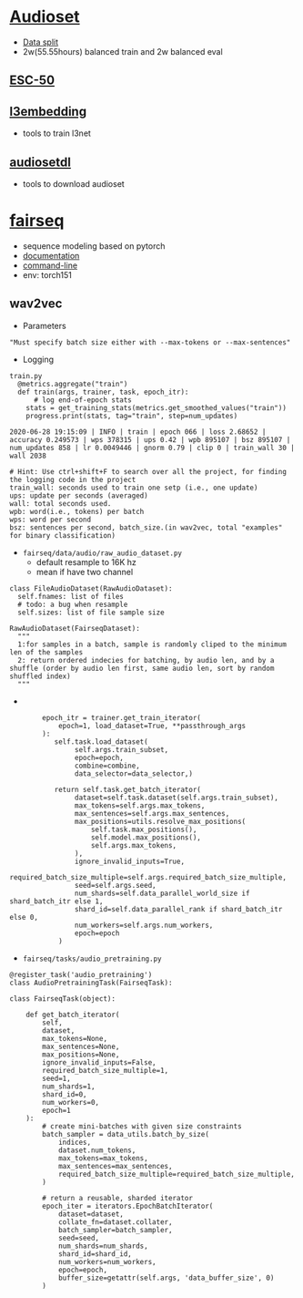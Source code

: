 # [Audioset](https://research.google.com/audioset/index.html)
* [Data split](https://research.google.com/audioset/download.html)
* 2w(55.55hours) balanced train and 2w balanced eval

## [ESC-50](https://github.com/karolpiczak/ESC-50)
## [l3embedding](https://github.com/marl/l3embedding)
* tools to train l3net

## [audiosetdl](https://github.com/marl/audiosetdl)
* tools to download audioset

# [fairseq](https://github.com/pytorch/fairseq)
* sequence modeling based on pytorch
* [documentation](https://fairseq.readthedocs.io/en/latest/)
* [command-line](https://fairseq.readthedocs.io/en/latest/command_line_tools.html)
* env: torch151
## wav2vec
* Parameters
```
"Must specify batch size either with --max-tokens or --max-sentences"
```
* Logging
```
train.py
  @metrics.aggregate("train")
  def train(args, trainer, task, epoch_itr):
      # log end-of-epoch stats
    stats = get_training_stats(metrics.get_smoothed_values("train"))
    progress.print(stats, tag="train", step=num_updates)

2020-06-28 19:15:09 | INFO | train | epoch 066 | loss 2.68652 | accuracy 0.249573 | wps 378315 | ups 0.42 | wpb 895107 | bsz 895107 | num_updates 858 | lr 0.0049446 | gnorm 0.79 | clip 0 | train_wall 30 | wall 2038
```
```
# Hint: Use ctrl+shift+F to search over all the project, for finding the logging code in the project
train_wall: seconds used to train one setp (i.e., one update)
ups: update per seconds (averaged)
wall: total seconds used.
wpb: word(i.e., tokens) per batch
wps: word per second
bsz: sentences per second, batch_size.(in wav2vec, total "examples" for binary classification)
```

* `fairseq/data/audio/raw_audio_dataset.py`
  * default resample to 16K hz
  * mean if have two channel
```
class FileAudioDataset(RawAudioDataset):
  self.fnames: list of files
  # todo: a bug when resample
  self.sizes: list of file sample size
  
RawAudioDataset(FairseqDataset):
  """
  1:for samples in a batch, sample is randomly cliped to the minimum len of the samples
  2: return ordered indecies for batching, by audio len, and by a shuffle (order by audio len first, same audio len, sort by random shuffled index)
  """
```
* 
```
        epoch_itr = trainer.get_train_iterator(
            epoch=1, load_dataset=True, **passthrough_args
        ):
           self.task.load_dataset( 
                self.args.train_subset,
                epoch=epoch,
                combine=combine,
                data_selector=data_selector,)
                
           return self.task.get_batch_iterator(
                dataset=self.task.dataset(self.args.train_subset),
                max_tokens=self.args.max_tokens,
                max_sentences=self.args.max_sentences,
                max_positions=utils.resolve_max_positions(
                    self.task.max_positions(),
                    self.model.max_positions(),
                    self.args.max_tokens,
                ),
                ignore_invalid_inputs=True,
                required_batch_size_multiple=self.args.required_batch_size_multiple,
                seed=self.args.seed,
                num_shards=self.data_parallel_world_size if shard_batch_itr else 1,
                shard_id=self.data_parallel_rank if shard_batch_itr else 0,
                num_workers=self.args.num_workers,
                epoch=epoch
            )
```
* `fairseq/tasks/audio_pretraining.py`
```
@register_task('audio_pretraining')
class AudioPretrainingTask(FairseqTask):

class FairseqTask(object):

    def get_batch_iterator(
        self,
        dataset,
        max_tokens=None,
        max_sentences=None,
        max_positions=None,
        ignore_invalid_inputs=False,
        required_batch_size_multiple=1,
        seed=1,
        num_shards=1,
        shard_id=0,
        num_workers=0,
        epoch=1
    ):
        # create mini-batches with given size constraints
        batch_sampler = data_utils.batch_by_size(
            indices,
            dataset.num_tokens,
            max_tokens=max_tokens,
            max_sentences=max_sentences,
            required_batch_size_multiple=required_batch_size_multiple,
        )

        # return a reusable, sharded iterator
        epoch_iter = iterators.EpochBatchIterator(
            dataset=dataset,
            collate_fn=dataset.collater,
            batch_sampler=batch_sampler,
            seed=seed,
            num_shards=num_shards,
            shard_id=shard_id,
            num_workers=num_workers,
            epoch=epoch,
            buffer_size=getattr(self.args, 'data_buffer_size', 0)
        )
```
